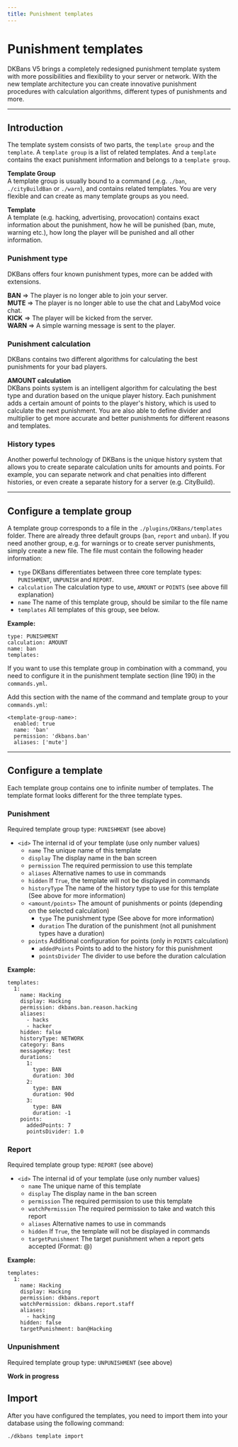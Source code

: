 ```yaml
---
title: Punishment templates
---
```


# Punishment templates

DKBans V5 brings a completely redesigned punishment template system with more possibilities and flexibility to your server 
or network. With the new template architecture you can create innovative punishment procedures with calculation algorithms, 
different types of punishments and more.


***

## **Introduction**

The template system consists of two parts, the `template group` and the `template`. A `template group` is a list of 
related templates. And a `template` contains the exact punishment information and belongs to a `template group`.

**Template Group** <br />
A template group is usually bound to a command (.e.g. `./ban`, `./cityBuildBan` or `./warn`), and contains related templates. 
You are very flexible and can create as many template groups as you need.

**Template** <br />
A template (e.g. hacking, advertising, provocation) contains exact information about the punishment, how he will be 
punished (ban, mute, warning etc.), how long the player will be punished and all other information.

### Punishment type
DKBans offers four known punishment types, more can be added with extensions.

**BAN** => The player is no longer able to join your server. <br />
**MUTE** => The player is no longer able to use the chat and LabyMod voice chat. <br />
**KICK** => The player will be kicked from the server. <br />
**WARN** => A simple warning message is sent to the player. <br />

### Punishment calculation 

DKBans contains two different algorithms for calculating the best punishments for your bad players.

**AMOUNT calculation** <br />
DKBans points system is an intelligent algorithm for calculating the best type and duration based on the 
unique player history. Each punishment adds a certain amount of points to the player's history, which is used to 
calculate the next punishment. You are also able to define divider and multiplier to get more accurate 
and better punishments for different reasons and templates.


### History types
Another powerful technology of DKBans is the unique history system that allows you to create separate 
calculation units for amounts and points. For example, you can separate network and chat penalties into 
different histories, or even create a separate history for a server (e.g. CityBuild).

***

## Configure a template group

A template group corresponds to a file in the `./plugins/DKBans/templates` folder. There are already 
three default groups (`ban`, `report` and `unban`). If you need another group, e.g. for warnings or to create 
server punishments, simply create a new file. The file must contain the following header information:

* ``type`` DKBans differentiates between three core template types: `PUNISHMENT`, `UNPUNISH` and `REPORT`.
* ``calculation`` The calculation type to use, `AMOUNT` or `POINTS` (see above fill explanation)
* ``name`` The name of this template group, should be similar to the file name
* ``templates`` All templates of this group, see below.


**Example:**
```
type: PUNISHMENT
calculation: AMOUNT
name: ban
templates:
```


If you want to use this template group in combination  with a command, you need to configure it in the 
punishment template section (line 190) in the `commands.yml`.

Add this section with the name of the command and template group to your `commands.yml`:
```
<template-group-name>: 
  enabled: true
  name: 'ban'
  permission: 'dkbans.ban'
  aliases: ['mute']
```

***

## Configure a template

Each template group contains one to infinite number of templates. The template format looks different for the three template types.

### Punishment
Required template group type: `PUNISHMENT` (see above)

* ``<id>`` The internal id of your template (use only number values)
    * ``name`` The unique name of this template
    * ``display`` The display name in the ban screen
    * ``permission`` The required permission to use this template
    * ``aliases`` Alternative names to use in commands 
    * ``hidden`` If `True`, the template will not be displayed in commands
    * ``historyType`` The name of the history type to use for this template (See above for more information)
    * ``<amount/points>`` The amount of punishments or points (depending on the selected calculation)
        * ``type`` The punishment type (See above for more information)
        * ``duration`` The duration of the punishment (not all punishment types have a duration)
  * ``points`` Additional configuration for points (only in `POINTS` calculation)
      * ``addedPoints`` Points to add to the history for this punishment
      * ``pointsDivider`` The divider to use before the duration calculation

**Example:**
```
templates:
  1:
    name: Hacking
    display: Hacking
    permission: dkbans.ban.reason.hacking
    aliases:
      - hacks
      - hacker
    hidden: false
    historyType: NETWORK
    category: Bans
    messageKey: test
    durations:
      1:
        type: BAN
        duration: 30d
      2:
        type: BAN
        duration: 90d
      3:
        type: BAN
        duration: -1
    points:
      addedPoints: 7
      pointsDivider: 1.0
```


### Report
Required template group type: `REPORT` (see above)

* ``<id>`` The internal id of your template (use only number values)
    * ``name`` The unique name of this template
    * ``display`` The display name in the ban screen
    * ``permission`` The required permission to use this template
    * ``watchPermission`` The required permission to take and watch this report
    * ``aliases`` Alternative names to use in commands
    * ``hidden`` If `True`, the template will not be displayed in commands
    * ``targetPunishment`` The target punishment when a report gets accepted (Format: <template-group>@<template-name>)

**Example:**
```
templates:
  1:
    name: Hacking
    display: Hacking
    permission: dkbans.report
    watchPermission: dkbans.report.staff
    aliases:
      - hacking
    hidden: false
    targetPunishment: ban@Hacking
```

### Unpunishment
Required template group type: `UNPUNISHMENT` (see above)

**Work in progress**


## Import

After you have configured the templates, you need to import them into your database using the following command:

`./dkbans template import`
